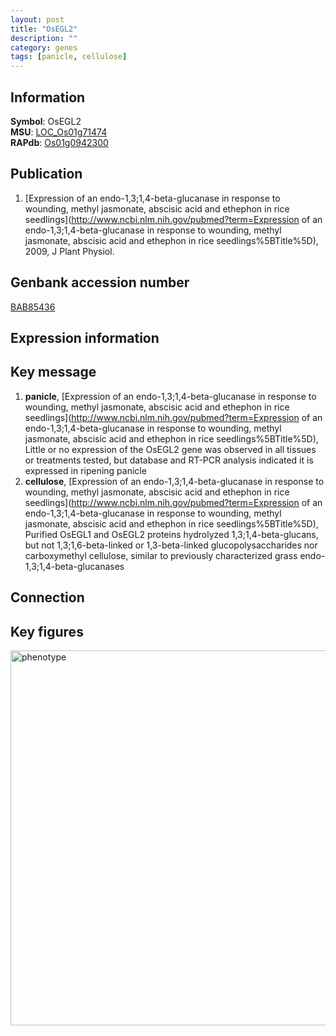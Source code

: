 ```yaml
---
layout: post
title: "OsEGL2"
description: ""
category: genes
tags: [panicle, cellulose]
---
```


## Information
__Symbol__: OsEGL2  
__MSU__: [LOC_Os01g71474](http://rice.plantbiology.msu.edu/cgi-bin/ORF_infopage.cgi?orf=LOC_Os01g71474)  
__RAPdb__: [Os01g0942300](http://rapdb.dna.affrc.go.jp/viewer/gbrowse_details/irgsp1?name=Os01g0942300)  

## Publication
1. [Expression of an endo-1,3;1,4-beta-glucanase in response to wounding, methyl jasmonate, abscisic acid and ethephon in rice seedlings](http://www.ncbi.nlm.nih.gov/pubmed?term=Expression of an endo-1,3;1,4-beta-glucanase in response to wounding, methyl jasmonate, abscisic acid and ethephon in rice seedlings%5BTitle%5D), 2009, J Plant Physiol.

## Genbank accession number
[BAB85436](http://www.ncbi.nlm.nih.gov/nuccore/BAB85436)  

## Expression information

## Key message
1. __panicle__, [Expression of an endo-1,3;1,4-beta-glucanase in response to wounding, methyl jasmonate, abscisic acid and ethephon in rice seedlings](http://www.ncbi.nlm.nih.gov/pubmed?term=Expression of an endo-1,3;1,4-beta-glucanase in response to wounding, methyl jasmonate, abscisic acid and ethephon in rice seedlings%5BTitle%5D),  Little or no expression of the OsEGL2 gene was observed in all tissues or treatments tested, but database and RT-PCR analysis indicated it is expressed in ripening panicle
2. __cellulose__, [Expression of an endo-1,3;1,4-beta-glucanase in response to wounding, methyl jasmonate, abscisic acid and ethephon in rice seedlings](http://www.ncbi.nlm.nih.gov/pubmed?term=Expression of an endo-1,3;1,4-beta-glucanase in response to wounding, methyl jasmonate, abscisic acid and ethephon in rice seedlings%5BTitle%5D),  Purified OsEGL1 and OsEGL2 proteins hydrolyzed 1,3;1,4-beta-glucans, but not 1,3;1,6-beta-linked or 1,3-beta-linked glucopolysaccharides nor carboxymethyl cellulose, similar to previously characterized grass endo-1,3;1,4-beta-glucanases

## Connection

## Key figures
<img src="http://ricencode.github.io/images/OsEGL2.pheno.png" alt="phenotype"  style="width: 600px;"/>




